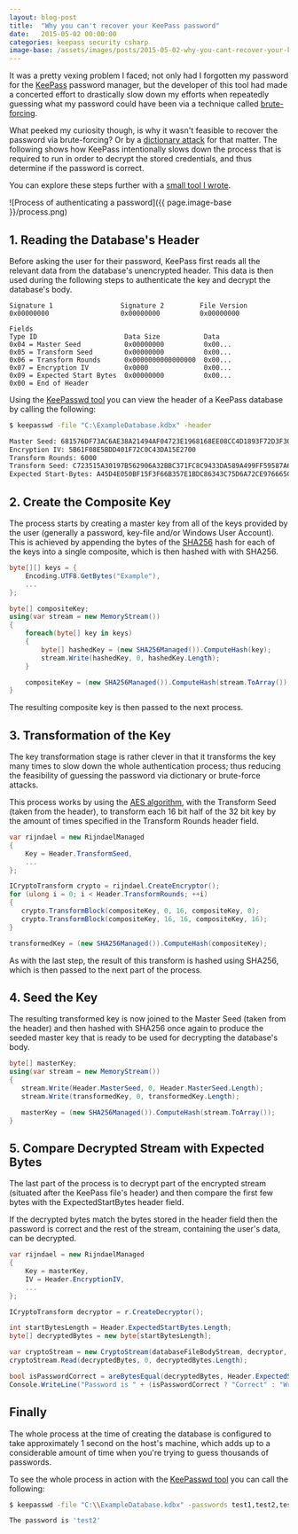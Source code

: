 ```yaml
---
layout: blog-post
title:  "Why you can't recover your KeePass password"
date:   2015-05-02 00:00:00
categories: keepass security csharp
image-base: /assets/images/posts/2015-05-02-why-you-cant-recover-your-keepass-password
---
```


It was a pretty vexing problem I faced; not only had I forgotten my password for the [KeePass](http://keepass.info/) password manager, but the developer of this tool had made a concerted effort to drastically slow down my efforts when repeatedly guessing what my password could have been via a technique called [brute-forcing](http://en.wikipedia.org/wiki/Brute-force_attack).

What peeked my curiosity though, is why it wasn't feasible to recover the password via brute-forcing? Or by a [dictionary attack](https://en.wikipedia.org/wiki/Dictionary_attack) for that matter. The following shows how KeePass intentionally slows down the process that is required to run in order to decrypt the stored credentials, and thus determine if the password is correct.

You can explore these steps further with a [small tool I wrote](https://github.com/SketchingDev/KeePasswd).

![Process of authenticating a password]({{ page.image-base }}/process.png)


## 1. Reading the Database's Header

Before asking the user for their password, KeePass first reads all the relevant data from the database's unencrypted header. This data is then used during the following steps to authenticate the key and decrypt the database's body.

```
Signature 1                 Signature 2         File Version
0x00000000                  0x00000000          0x00000000

Fields
Type ID                      Data Size           Data
0x04 = Master Seed           0x00000000          0x00...
0x05 = Transform Seed        0x00000000          0x00...
0x06 = Transform Rounds      0x0000000000000000  0x00...
0x07 = Encryption IV         0x0000              0x00...
0x09 = Expected Start Bytes  0x00000000          0x00...
0x00 = End of Header 		
```

Using the [KeePasswd tool](https://github.com/SketchingDev/KeePasswd) you can view the header of a KeePass database by calling the following:

```bash
$ keepasswd -file "C:\ExampleDatabase.kdbx" -header

Master Seed: 681576DF73AC6AE38A21494AF04723E1968168EE08CC4D1893F72D3F309E42BF
Encryption IV: 5B61F08E5BDD401F72C0C43DA15E2700
Transform Rounds: 6000
Transform Seed: C723515A30197B562906A32BBC371FC8C9433DA589A499FF59587A62EC8F3055
Expected Start-Bytes: A45D4E050BF15F3F66B357E1BDC86343C75D6A72CE976665C6E341D2EE015ADC
```

## 2. Create the Composite Key

The process starts by creating a master key from all of the keys provided by the user (generally a password, key-file and/or Windows User Account). This is achieved by appending the bytes of the [SHA256](https://en.wikipedia.org/wiki/SHA256) hash for each of the keys into a single composite, which is then hashed with with SHA256.

```csharp
byte[][] keys = {
    Encoding.UTF8.GetBytes("Example"),
    ...
};

byte[] compositeKey;
using(var stream = new MemoryStream())
{
    foreach(byte[] key in keys)
    {
        byte[] hashedKey = (new SHA256Managed()).ComputeHash(key);
        stream.Write(hashedKey, 0, hashedKey.Length);
    }

    compositeKey = (new SHA256Managed()).ComputeHash(stream.ToArray());
}
```
The resulting composite key is then passed to the next process.

## 3. Transformation of the Key

The key transformation stage is rather clever in that it transforms the key many times to slow down the whole authentication process; thus reducing the feasibility of guessing the password via dictionary or brute-force attacks.

This process works by using the [AES algorithm](https://en.wikipedia.org/wiki/Advanced_Encryption_Standard), with the Transform Seed (taken from the header), to transform each 16 bit half of the 32 bit key by the amount of times specified in the Transform Rounds header field.</p>

```csharp
var rijndael = new RijndaelManaged
{
    Key = Header.TransformSeed,
    ...
};

ICryptoTransform crypto = rijndael.CreateEncryptor();
for (ulong i = 0; i < Header.TransformRounds; ++i)
{
   crypto.TransformBlock(compositeKey, 0, 16, compositeKey, 0);
   crypto.TransformBlock(compositeKey, 16, 16, compositeKey, 16);
}

transformedKey = (new SHA256Managed()).ComputeHash(compositeKey);
```

As with the last step, the result of this transform is hashed using SHA256, which is then passed to the next part of the process.

## 4. Seed the Key

The resulting transformed key is now joined to the Master Seed (taken from the header) and then hashed with SHA256 once again to produce the seeded master key that is ready to be used for decrypting the database's body.</p>

```csharp
byte[] masterKey;
using(var stream = new MemoryStream())
{
   stream.Write(Header.MasterSeed, 0, Header.MasterSeed.Length);
   stream.Write(transformedKey, 0, transformedKey.Length);

   masterKey = (new SHA256Managed()).ComputeHash(stream.ToArray());
}
```

## 5. Compare Decrypted Stream with Expected Bytes

The last part of the process is to decrypt part of the encrypted stream (situated after the KeePass file's header) and then compare the first few bytes with the ExpectedStartBytes header field.

If the decrypted bytes match the bytes stored in the header field then the password is correct and the rest of the stream, containing the user's data, can be decrypted.

```csharp
var rijndael = new RijndaelManaged
{
    Key = masterKey,
    IV = Header.EncryptionIV,
    ...
};

ICryptoTransform decryptor = r.CreateDecryptor();

int startBytesLength = Header.ExpectedStartBytes.Length;
byte[] decryptedBytes = new byte[startBytesLength];

var cryptoStream = new CryptoStream(databaseFileBodyStream, decryptor, CryptoStreamMode.Read);
cryptoStream.Read(decryptedBytes, 0, decryptedBytes.Length);

bool isPasswordCorrect = areBytesEqual(decryptedBytes, Header.ExpectedStartBytes);
Console.WriteLine("Password is " + (isPasswordCorrect ? "Correct" : "Wrong"));
```

## Finally

The whole process at the time of creating the database is configured to take approximately 1 second on the host's machine, which adds up to a considerable amount of time when you're trying to guess thousands of passwords.

To see the whole process in action with the [KeePasswd tool](https://github.com/SketchingDev/KeePasswd) you can call the following:

```bash
$ keepasswd -file "C:\\ExampleDatabase.kdbx" -passwords test1,test2,test3

The password is 'test2'
```

